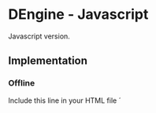 # DEngine - Javascript

Javascript version.

## Implementation

### Offline

Include this line in your HTML file
´<script src="dengine/javascript/loader.min.js">´

### Online

Include this line in your HTML file
`<script src="https://raw.githubusercontent.com/driconmax/dengine/master/Javascript/loader.min.js">`
